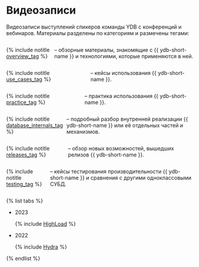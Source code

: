 # Видеозаписи

Видеозаписи выступлений спикеров команды YDB с конференций и вебинаров. Материалы разделены по категориям и размечены тегами:

<div style="display:flex; flex-direction:row; column-gap: 10px;">

{% include notitle [overview_tag](./_includes/tags.md#overview) %}

<p> – обзорные материалы, знакомящие с {{ ydb-short-name }} и технологиями, которые применяются в ней.</p>

</div>

<div style="display:flex; flex-direction:row; column-gap: 10px;">

{% include notitle [use_cases_tag](./_includes/tags.md#use_cases) %}

<p> – кейсы использования {{ ydb-short-name }}.</p>

</div>

<div style="display:flex; flex-direction:row; column-gap: 10px;">

{% include notitle [practice_tag](./_includes/tags.md#practice) %}

<p> – практика использования {{ ydb-short-name }}.</p>

</div>

<div style="display:flex; flex-direction:row; column-gap: 10px;">

{% include notitle [database_internals_tag](./_includes/tags.md#database_internals) %}

<p> – подробный разбор внутренней реализации {{ ydb-short-name }} или её отдельных частей и механизмов.</p>

</div>

<div style="display:flex; flex-direction:row; column-gap: 10px;">

{% include notitle [releases_tag](./_includes/tags.md#releases) %}

<p> – обзор новых возможностей, вышедших релизов {{ ydb-short-name }}.</p>

</div>

<div style="display:flex; flex-direction:row; column-gap: 10px;">

{% include notitle [testing_tag](./_includes/tags.md#testing) %}

<p> – кейсы тестирования производительности {{ ydb-short-name }} и сравнения с другими одноклассовыми СУБД.</p>

</div>


{% list tabs %}

  - 2023

    {% include [HighLoad](./_includes/conferences/2023/HighLoad.md) %}

  - 2022  

    {% include [Hydra](./_includes/conferences/2022/Hydra.md) %}


{% endlist %}